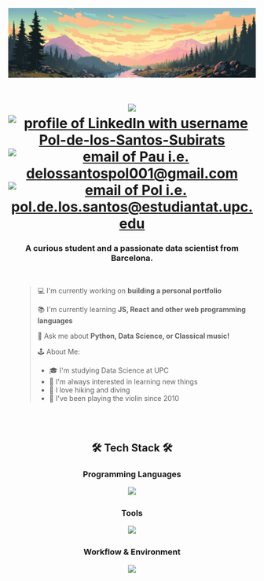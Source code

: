 
![Banner GitHub](header_2.jpg)

<!--- ------------------------------------------------------------------------------------------------------------------------------------------------------ -->
<!--- -- Visitor Badge + Links ----------------------------------------------------------------------------------------------------------------------------- -->
<!--- ------------------------------------------------------------------------------------------------------------------------------------------------------ -->
<div align="center">
    <h1 align="center">
        <img src="https://readme-typing-svg.demolab.com?font=Fira+Code&weight=600&size=30&duration=3600&pause=900&color=3D9CF7&center=true&vCenter=true&width=435&lines=Hi+there%2C+I'm+Pau!%F0%9F%91%8B;Welcome+to+my+GitHub!%F0%9F%9A%80" />
        <br>
        <a href="https://www.linkedin.com/in/pau-mateo-bernadó-37292830b"><img src="https://img.shields.io/badge/LinkedIn-d5d5d5?style=for-the-badge&logo=linkedin&logoColor=blue" alt="profile of LinkedIn with username Pol-de-los-Santos-Subirats" /></a>
        <a href="mailto:pau.mateo.bernado@gmail.com"><img src="https://img.shields.io/badge/Personal-d5d5d5?style=for-the-badge&logo=gmail&logoColor=red" alt="email of Pau i.e.   delossantospol001@gmail.com" /></a>
        <a href="mailto:pau.mateo.bernado@estudiantat.upc.edu"><img src="https://img.shields.io/badge/University-d5d5d5?style=for-the-badge&logo=gmail&logoColor=red" alt="email of Pol i.e.   pol.de.los.santos@estudiantat.upc.edu" /></a>
    </h1>
</div>

<h3 align="center">A curious student and a passionate data scientist from Barcelona. </h3>
<br>
<div style="padding-left: 20px;">

> 💻 I'm currently working on **building a personal portfolio**
>
> 📚 I'm currently learning **JS, React and other web programming languages**
> 
> 💬 Ask me about **Python, Data Science, or Classical music!**
> 
> 🕹️ About Me:
> - 🎓 I'm studying Data Science at UPC  
> - 📡 I'm always interested in learning new things  
> - 🌿 I love hiking and diving  
> - 🎻 I've been playing the violin since 2010



</div>

<br><br>
<h2 align="center">🛠️ Tech Stack 🛠️</h2>
<!-- Programming Languages -->
<h3 align="center">Programming Languages</p>
<p align="center">
    <img src="https://skillicons.dev/icons?i=python,cpp,r,matlab" />
</p>

<!-- Tools -->
<h3 align="center">Tools</p>
<p align="center">
    <img src="https://skillicons.dev/icons?i=postgres,pytorch,aws,elasticsearch,sklearn,cassandra" />
</p>

<!-- Workflow & Environment -->
<h3 align="center">Workflow & Environment</p>
<p align="center">
    <img src="https://skillicons.dev/icons?i=powershell,git,latex,bash" />
</p>
